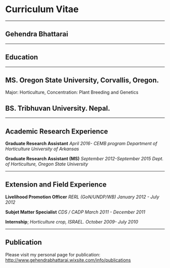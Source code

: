 # Curriculum Vitae
----------------------

## Gehendra Bhattarai
----------------------

## Education
-------------------------

## MS. **Oregon State University, Corvallis, Oregon.**
Major: Horticulture, 
Concentration: Plant Breeding and Genetics
## **BS. Tribhuvan University. Nepal.**
----------------------------------------------------

## Academic Research Experience

**Graduate Research Assistant**
	*April 2016-*
	*CEMB program*
	*Department of Horticulture*
	*University of Arkansas*

**Graduate Research Assistant (MS)**
	*September 2012-September 2015*
	*Dept. of Horticulture, Oregon State University*

-------------------------------------------------
## Extension and Field Experience
**Livelihood Promotion Officer**
*RERL (GoN/UNDP/WB)*
*January 2012 - July 2012*

**Subjet Matter Specialist**
*CDS / CADP*
*March 2011 - December 2011*

**Internship**;
	*Horticulture crop, ISRAEL.*
	*October 2009- July 2010*
_____________________________________________________
## Publication
Please visit my personal page for publication: http://www.gehendrabhattarai.wixsite.com/info/publications

